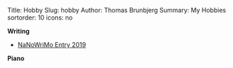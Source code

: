 Title: Hobby
Slug: hobby
Author: Thomas Brunbjerg
Summary: My Hobbies
sortorder: 10
icons: no

**Writing**

* [NaNoWriMo Entry 2019]({filename}/hobby/nanowrimo2019.md)

**Piano**

